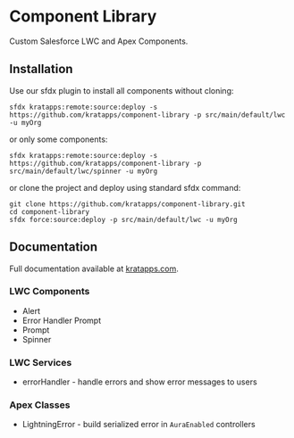 # Component Library

Custom Salesforce LWC and Apex Components.

## Installation
Use our sfdx plugin to install all components without cloning:
```
sfdx kratapps:remote:source:deploy -s https://github.com/kratapps/component-library -p src/main/default/lwc -u myOrg
```
or only some components:
```
sfdx kratapps:remote:source:deploy -s https://github.com/kratapps/component-library -p src/main/default/lwc/spinner -u myOrg
```
or clone the project and deploy using standard sfdx command:
```shell
git clone https://github.com/kratapps/component-library.git
cd component-library
sfdx force:source:deploy -p src/main/default/lwc -u myOrg
```

## Documentation
Full documentation available at [kratapps.com](https://kratapps.com/component-library).

### LWC Components
* Alert
* Error Handler Prompt
* Prompt
* Spinner

### LWC Services
* errorHandler - handle errors and show error messages to users

### Apex Classes
* LightningError - build serialized error in `AuraEnabled` controllers
